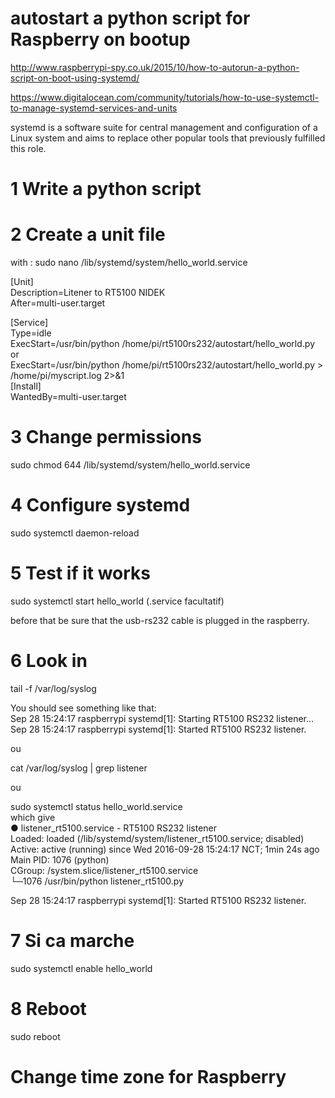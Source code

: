 autostart a python script for Raspberry on bootup
====
http://www.raspberrypi-spy.co.uk/2015/10/how-to-autorun-a-python-script-on-boot-using-systemd/

https://www.digitalocean.com/community/tutorials/how-to-use-systemctl-to-manage-systemd-services-and-units

systemd is a software suite for central management and configuration of a Linux system and aims to replace other popular tools that previously fulfilled this role.  

1 Write a python script
===

2 Create a unit file
===
with : sudo nano /lib/systemd/system/hello_world.service

[Unit]  
Description=Litener to RT5100 NIDEK  
After=multi-user.target  

[Service]  
Type=idle  
ExecStart=/usr/bin/python /home/pi/rt5100rs232/autostart/hello_world.py  
or  
ExecStart=/usr/bin/python /home/pi/rt5100rs232/autostart/hello_world.py > /home/pi/myscript.log 2>&1  
[Install]  
WantedBy=multi-user.target  

3 Change permissions 
====
sudo chmod 644 /lib/systemd/system/hello_world.service

4 Configure systemd
====
sudo systemctl daemon-reload

5 Test if it works
===
sudo systemctl start hello_world (.service facultatif)

before that be sure that the usb-rs232 cable is plugged in the raspberry.  

6 Look in 
===
tail -f /var/log/syslog

You should see something like that:  
Sep 28 15:24:17 raspberrypi systemd[1]: Starting RT5100 RS232 listener...  
Sep 28 15:24:17 raspberrypi systemd[1]: Started RT5100 RS232 listener.  

ou  

cat /var/log/syslog | grep listener  

ou 

sudo systemctl status hello_world.service  
which give    
● listener_rt5100.service - RT5100 RS232 listener  
   Loaded: loaded (/lib/systemd/system/listener_rt5100.service; disabled)  
   Active: active (running) since Wed 2016-09-28 15:24:17 NCT; 1min 24s ago  
 Main PID: 1076 (python)  
   CGroup: /system.slice/listener_rt5100.service  
           └─1076 /usr/bin/python listener_rt5100.py  

Sep 28 15:24:17 raspberrypi systemd[1]: Started RT5100 RS232 listener.


7 Si ca marche
===
sudo systemctl enable hello_world

8 Reboot
===
sudo reboot


Change time zone for Raspberry
====
